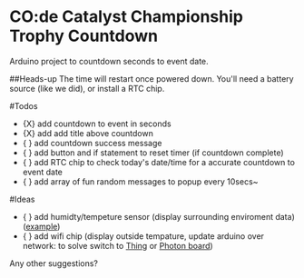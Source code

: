 # CO:de Catalyst Championship Trophy Countdown
Arduino project to countdown seconds to event date.


##Heads-up
The time will restart once powered down. You'll need a battery source (like we did), or install a RTC chip.

#Todos
-   {X} add countdown to event in seconds
-   {X} add add title above countdown
-   { } add countdown success message
-   { } add button and if statement to reset timer (if countdown complete)
-   { } add RTC chip to check today's date/time for a accurate countdown to event date
-   { } add array of fun random messages to popup every 10secs~

#Ideas
-   { } add humidty/tempeture sensor (display surrounding enviroment data) ([example](https://learn.adafruit.com/adafruit-arduino-lesson-12-lcd-displays-part-2))
-   { } add wifi chip (display outside tempature, update arduino over network: to solve switch to [Thing](https://www.sparkfun.com/products/13711) or [Photon board](https://www.sparkfun.com/products/13321))

Any other suggestions?
